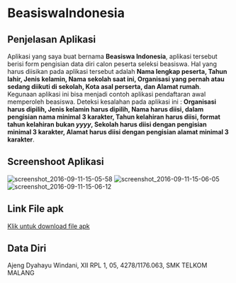# BeasiswaIndonesia
## Penjelasan Aplikasi
Aplikasi yang saya buat bernama **Beasiswa Indonesia**, aplikasi tersebut berisi form pengisian data diri calon peserta seleksi beasiswa. Hal yang harus diisikan pada aplikasi tersebut adalah **Nama lengkap peserta, Tahun lahir, Jenis kelamin, Nama sekolah saat ini, Organisasi yang pernah atau sedang diikuti di sekolah, Kota asal perserta, dan Alamat rumah**. Kegunaan aplikasi ini bisa menjadi contoh aplikasi pendaftaran awal memperoleh beasiswa. Deteksi kesalahan pada aplikasi ini : **Organisasi harus dipilih, Jenis kelamin harus dipilih, Nama harus diisi, dalam pengisian nama minimal 3 karakter, Tahun kelahiran harus diisi, format tahun kelahiran bukan *yyyy*, Sekolah harus diisi dengan pengisian minimal 3 karakter, Alamat harus diisi dengan pengisian alamat minimal 3 karakter**.
## Screenshoot Aplikasi
![screenshot_2016-09-11-15-05-58](https://cloud.githubusercontent.com/assets/22089579/18416108/51a1cefe-7834-11e6-8192-f9a20fa51068.png)     ![screenshot_2016-09-11-15-06-05](https://cloud.githubusercontent.com/assets/22089579/18416121/ed6beee6-7834-11e6-9427-c078861c67ce.png)      ![screenshot_2016-09-11-15-06-12](https://cloud.githubusercontent.com/assets/22089579/18416126/0887a274-7835-11e6-9c34-5d921152e485.png)
## Link File apk
[Klik untuk download file apk](https://docs.google.com/uc?export=download&id=0B0UiN5RnkfJfYVNtSTZ6VThiTDg)
## Data Diri
Ajeng Dyahayu Windani, XII RPL 1, 05, 4278/1176.063, SMK TELKOM MALANG
